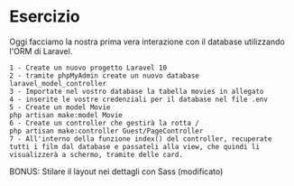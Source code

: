 # Esercizio 

Oggi facciamo la nostra prima vera interazione con il database utilizzando l'ORM di Laravel.

    1 - Create un nuovo progetto Laravel 10
    2 - tramite phpMyAdmin create un nuovo database laravel_model_controller
    3 - Importate nel vostro database la tabella movies in allegato
    4 - inserite le vostre credenziali per il database nel file .env
    5 - Create un model Movie
    php artisan make:model Movie
    6 - Create un controller che gestirà la rotta /
    php artisan make:controller Guest/PageController
    7 - All'interno della funzione index() del controller, recuperate tutti i film dal database e passateli alla view, che quindi li visualizzerà a schermo, tramite delle card.

BONUS:
Stilare il layout nei dettagli con Sass (modificato) 